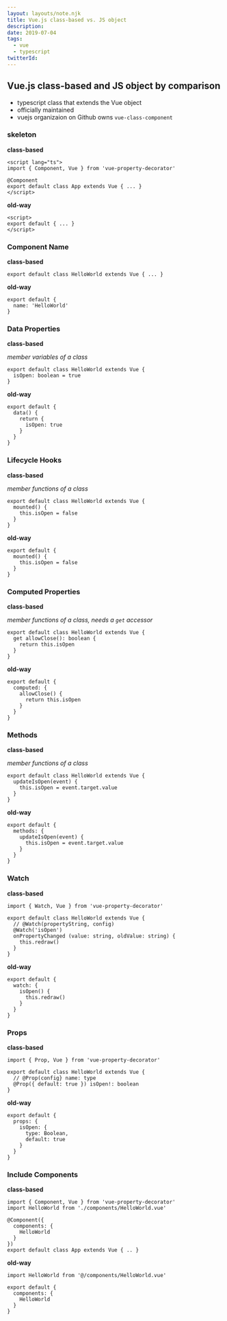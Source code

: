 ```yaml
---
layout: layouts/note.njk
title: Vue.js class-based vs. JS object
description:
date: 2019-07-04
tags:
  - vue
  - typescript
twitterId:
---
```

## Vue.js class-based and JS object by comparison

- typescript class that extends the Vue object
- officially maintained
- vuejs organizaion on Github owns `vue-class-component`

### skeleton

**class-based**

```
<script lang="ts">
import { Component, Vue } from 'vue-property-decorator'

@Component
export default class App extends Vue { ... }
</script>
```

**old-way**

```
<script>
export default { ... }
</script>
```

### Component Name

**class-based**

```
export default class HelloWorld extends Vue { ... }
```

**old-way**

```
export default {
  name: 'HelloWorld'
}
```

### Data Properties

**class-based**

*member variables of a class*

```
export default class HelloWorld extends Vue {
  isOpen: boolean = true
}
```

**old-way**

```
export default {
  data() {
    return {
      isOpen: true
    }
  }
}
```

### Lifecycle Hooks

**class-based**

*member functions of a class*

```
export default class HelloWorld extends Vue {
  mounted() {
    this.isOpen = false
  }
}
```

**old-way**

```
export default {
  mounted() {
    this.isOpen = false
  }
}
```

### Computed Properties

**class-based**

*member functions of a class, needs a `get` accessor*

```
export default class HelloWorld extends Vue {
  get allowClose(): boolean {
    return this.isOpen
  }
}
```

**old-way**

```
export default {
  computed: {
    allowClose() {
      return this.isOpen
    }
  }
}
```

### Methods

**class-based**

*member functions of a class*

```
export default class HelloWorld extends Vue {
  updateIsOpen(event) {
    this.isOpen = event.target.value
  }
}
```

**old-way**

```
export default {
  methods: {
    updateIsOpen(event) {
      this.isOpen = event.target.value
    }
  }
}
```

### Watch

**class-based**

```
import { Watch, Vue } from 'vue-property-decorator'

export default class HelloWorld extends Vue {
  // @Watch(propertyString, config)
  @Watch('isOpen')
  onPropertyChanged (value: string, oldValue: string) {
    this.redraw()
  }
}
```

**old-way**

```
export default {
  watch: {
    isOpen() {
      this.redraw()
    }
  }
}
```

### Props

**class-based**

```
import { Prop, Vue } from 'vue-property-decorator'

export default class HelloWorld extends Vue {
  // @Prop(config} name: type
  @Prop({ default: true }) isOpen!: boolean
}
```

**old-way**

```
export default {
  props: {
    isOpen: {
      type: Boolean,
      default: true
    }
  }
}
```

### Include Components

**class-based**

```
import { Component, Vue } from 'vue-property-decorator'
import HelloWorld from './components/HelloWorld.vue'

@Component({
  components: {
    HelloWorld
  }
})
export default class App extends Vue { .. }
```

**old-way**

```
import HelloWorld from '@/components/HelloWorld.vue'

export default {
  components: {
    HelloWorld
  }
}
```
